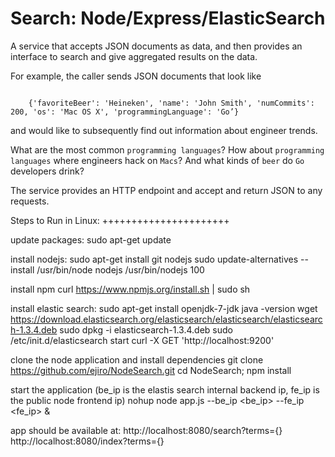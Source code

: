 Search: Node/Express/ElasticSearch
==================================

A service that accepts JSON documents as data, and then provides an interface to search
and give aggregated results on the data.

For example, the caller sends JSON documents that look like

<code>
    {'favoriteBeer': 'Heineken', 'name': 'John Smith', 'numCommits': 200, 'os': 'Mac OS X', 'programmingLanguage': 'Go’}
</code>

and would like to subsequently find out information about engineer trends.

What are the most common `programming languages`?
How about `programming languages` where engineers hack on `Macs`?
And what kinds of `beer` do `Go` developers drink?

The service provides an HTTP endpoint and accept and return JSON to any requests.

Steps to Run in Linux:
++++++++++++++++++++++

update packages:
sudo apt-get update

install nodejs:
sudo apt-get install git nodejs
sudo update-alternatives --install /usr/bin/node nodejs /usr/bin/nodejs 100

install npm
curl https://www.npmjs.org/install.sh | sudo sh

install elastic search:
sudo apt-get install openjdk-7-jdk
java -version
wget https://download.elasticsearch.org/elasticsearch/elasticsearch/elasticsearch-1.3.4.deb
sudo dpkg -i elasticsearch-1.3.4.deb
sudo /etc/init.d/elasticsearch start
curl -X GET 'http://localhost:9200'

clone the node application and install dependencies
git clone https://github.com/ejiro/NodeSearch.git
cd NodeSearch; npm install

start the application (be_ip is the elastis search internal backend ip, fe_ip is the public node frontend ip)
nohup node app.js --be_ip <be_ip> --fe_ip <fe_ip> &

app should be available at:
http://localhost:8080/search?terms={}
http://localhost:8080/index?terms={}